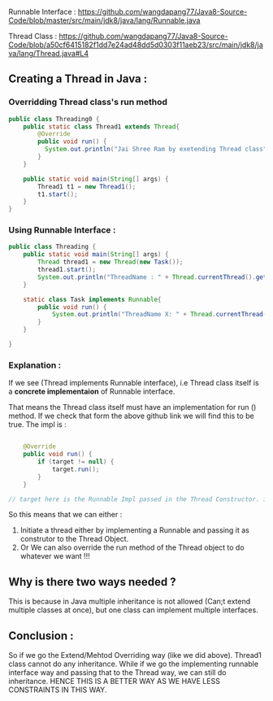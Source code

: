 Runnable Interface : https://github.com/wangdapang77/Java8-Source-Code/blob/master/src/main/jdk8/java/lang/Runnable.java 

Thread Class : https://github.com/wangdapang77/Java8-Source-Code/blob/a50cf6415182f1dd7e24ad48dd5d0303f11aeb23/src/main/jdk8/java/lang/Thread.java#L4


## Creating a Thread in Java : 

### Overridding Thread class's run method

```java
public class Threading0 {
    public static class Thread1 extends Thread{
        @Override
        public void run() {
          System.out.println("Jai Shree Ram by exetending Thread class");
        }
    }

    public static void main(String[] args) {
        Thread1 t1 = new Thread1();
        t1.start();
    }
}

```


### Using Runnable Interface : 
```java
public class Threading {
    public static void main(String[] args) {
        Thread thread1 = new Thread(new Task());
        thread1.start();
        System.out.println("ThreadName : " + Thread.currentThread().getName());
    }

    static class Task implements Runnable{
        public void run() {
            System.out.println("ThreadName X: " + Thread.currentThread().getName());
        }
    }

}

```

### Explanation :
If we see (Thread implements Runnable interface), i.e Thread class itself is a **concrete implementaion** of Runnable interface. 

That means the Thread class itself must have an implementation for run () method. If we check that form the above github link we will find this to be true.
The impl is :
``` java

    @Override
    public void run() {
        if (target != null) {
            target.run();
        }
    }

// target here is the Runnable Impl passed in the Thread Constructor. if Nothing is passed, the run method will simply skip the condition and reach end.
```
So this means that we can either :
1. Initiate a thread either by implementing a Runnable and passing it as construtor to the Thread Object. 
2. Or We can also override the run method of the Thread object to do whatever we want !!! 


## Why is there two ways needed ?
This is because in Java multiple inheritance is not allowed (Can;t extend multiple classes at once), but one class can implement multiple interfaces. 

## Conclusion : 
So if we go the Extend/Mehtod Overriding way (like we did above). Thread1 class cannot do any inheritance.
While if we go the implementing runnable interface way and passing that to the Thread way, we can still do inheritance. HENCE THIS IS A BETTER WAY AS WE HAVE LESS CONSTRAINTS IN THIS WAY. 

























